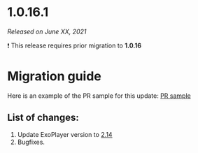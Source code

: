 # 1.0.16.1

*Released on June XX, 2021*

:exclamation: This release requires prior migration to **1.0.16**

# **Migration guide**

Here is an example of the PR sample for this update: [PR sample](https://github.com/Banuba/ve-sdk-android-integration-sample/pull/97)

## List of changes:

1. Update ExoPlayer version to [2.14](https://github.com/google/ExoPlayer/blob/release-v2/RELEASENOTES.md#2140-2021-05-13)
2. Bugfixes.

